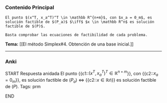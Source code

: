 ### Contenido Principal

```ad-lemma
El punto $(x^T, x_a^T)^T \in \mathbb R^{n+m}$, con $x_a = 0_m$, es solución factible de $(P_a)$ $\iff$ $x \in \mathbb R^n$ es solución factible de $(P)$.
```

```ad-proof
Basta comprobar las ecuaciones de factibilidad de cada problema.
```

**Tema:** [[El método Simplex#4. Obtención de una base inicial.]]

---
### Anki

START
Respuesta anidada
El punto {{c1::$(x^T, x_a^T)^T \in \mathbb R^{n+m}$}}, con {{c2::$x_a = 0_m$}}, es solución factible de $(P_a)$ $\iff$ {{c2::$x \in \mathbb Rǹ$}} es solución factible de $(P)$.
Tags: prm
<!--ID: 1728549801529-->
END
